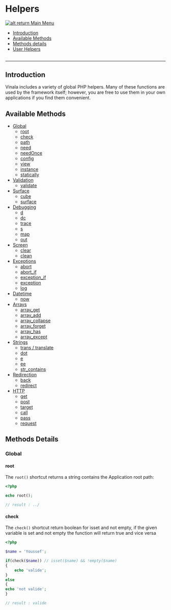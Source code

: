 # Helpers

[![alt return](https://gitlab.com/lighty/Art/raw/master/Resources/signs.png) Main Menu](https://gitlab.com/lighty/Docs/tree/3.3/#index)

- [Introduction](#introduction)
- [Available Methods](#available-methods)
- [Methods details](#methods-details)
- [User Helpers](#user-helpers)

## 


----

## Introduction

Vinala includes a variety of global PHP helpers. Many of these functions are used by the framework itself; however, you are free to use them in your own applications if you find them convenient.

## Available Methods

- [Global](#global)
	- [root](#root)
	- [check](#check)
	- [path](#path)
	- [need](#need)
	- [needOnce](#needOnce)
	- [config](#config)
	- [view](#view)
	- [instance](#instance)
	- [statically](#statically)
- [Validation](#Validation)
	- [validate](#validate)
- [Surface](#Surface)
	- [cube](#cube)
	- [surface](#surface)
- [Debugging](#Debugging)
	- [d](#d)
	- [dc](#dc)
	- [trace](#trace)
	- [s](#s)
	- [map](#map)
	- [out](#out)
- [Screen](#Screen)
	- [clear](#clear)
	- [clean](#clean)
- [Exceptions](#Exceptions)
	- [abort](#abort)
	- [abort_if](#abort-if)
	- [exception_if](#exception-if)
	- [exception](#exception)
	- [log](#log)
- [Datetime](#Datetime)
	- [now](#now)
- [Arrays](#Arrays)
	- [array_get](#array-get)
	- [array_add](#array-add)
	- [array_collapse](#array-collapse)
	- [array_forget](#array-forget)
	- [array_has](#array-has)
	- [array_except](#array-except)
- [Strings](#Strings)
	- [trans / translate](#trans-/-translate)
	- [dot](#dot)
	- [e](#e)
	- [ee](#ee)
	- [str_contains](#str-contains)
- [Redirection](#Redirection)
	- [back](#back)
	- [redirect](#redirect)
- [HTTP](#HTTP)
	- [get](#get)
	- [post](#post)
	- [target](#target)
	- [call](#call)
	- [pass](#pass)
	- [request](#request)

## Methods Details

### Global

#### root
The `root()` shortcut returns a string contains the Application root path:

```php
<?php

echo root();

// result : ../
```

#### check
The `check()` shortcut return boolean for isset and not empty,
if the given variable is set and not empty the function will return true and vice versa

```php
<?php

$name = 'Youssef';

if(check($name)) // isset($name) && !empty($name)
{
	echo 'valide';
}
else
{
echo 'not valide';
}

// result : valide
```